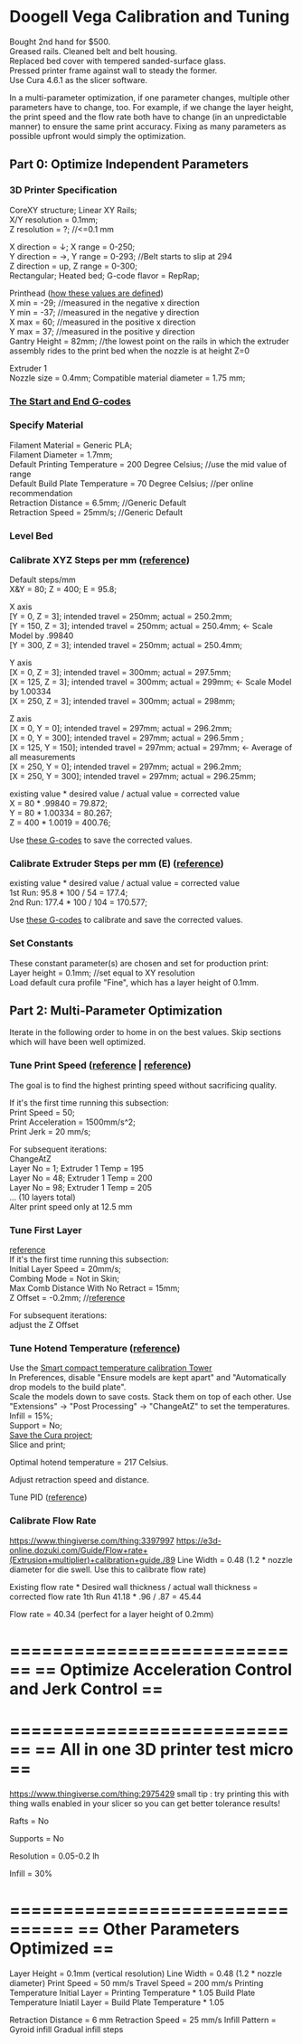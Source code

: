 

# Doogell Vega Calibration and Tuning

Bought 2nd hand for $500.   
Greased rails. Cleaned belt and belt housing.  
Replaced bed cover with tempered sanded-surface glass.  
Pressed printer frame against wall to steady the former.  
Use Cura 4.6.1 as the slicer software.  
  
In a multi-parameter optimization, if one parameter changes, multiple other parameters have to change, too. For example, if we change the layer height, the print speed and the flow rate both have to change (in an unpredictable manner) to ensure the same print accuracy. Fixing as many parameters as possible upfront would simply the optimization.

## Part 0: Optimize Independent Parameters

### 3D Printer Specification  
CoreXY structure; Linear XY Rails;  
X/Y resolution = 0.1mm;  
Z resolution = ?; //<=0.1 mm  

X direction = ↓; X range = 0-250;  
Y direction = →, Y range = 0-293; //Belt starts to slip at 294  
Z direction = up, Z range = 0-300;  
Rectangular; Heated bed; G-code flavor = RepRap;  
  
Printhead ([how these values are defined](https://community.ultimaker.com/topic/18484-printhead-settings/))  
X min = -29; //measured in the negative x direction  
Y min = -37; //measured in the negative y direction  
X max = 60; //measured in the positive x direction  
Y max = 37; //measured in the positive y direction  
Gantry Height = 82mm; //the lowest point on the rails in which the extruder assembly rides to the print bed when the nozzle is at height Z=0  
  
Extruder 1  
Nozzle size = 0.4mm; Compatible material diameter = 1.75 mm;  
  
### [The Start and End G-codes](StartAndEndG-code.txt)  
  
### Specify Material  
Filament Material = Generic PLA;  
Filament Diameter = 1.7mm;  
Default Printing Temperature = 200 Degree Celsius; //use the mid value of range  
Default Build Plate Temperature = 70 Degree Celsius; //per online recommendation  
Retraction Distance = 6.5mm; //Generic Default  
Retraction Speed = 25mm/s; //Generic Default  
  
### Level Bed  
  
### Calibrate XYZ Steps per mm ([reference](https://www.youtube.com/watch?v=W4CsD5lRvHY&feature=emb_logo))  
  
Default steps/mm  
X&Y = 80; Z = 400; E = 95.8;  
  
X axis  
[Y = 0, Z = 3]; intended travel = 250mm; actual = 250.2mm;  
[Y = 150, Z = 3]; intended travel = 250mm; actual = 250.4mm; <- Scale Model by .99840  
[Y = 300, Z = 3]; intended travel = 250mm; actual = 250.4mm;  
  
Y axis  
[X = 0, Z = 3]; intended travel = 300mm; actual = 297.5mm;  
[X = 125, Z = 3]; intended travel = 300mm; actual = 299mm; <- Scale Model by 1.00334  
[X = 250, Z = 3]; intended travel = 300mm; actual = 298mm;  
  
Z axis  
[X = 0, Y = 0]; intended travel = 297mm; actual = 296.2mm;  
[X = 0, Y = 300]; intended travel = 297mm; actual = 296.5mm ;  
[X = 125, Y = 150]; intended travel = 297mm; actual = 297mm; <- Average of all measurements  
[X = 250, Y = 0]; intended travel = 297mm; actual = 296.2mm;  
[X = 250, Y = 300]; intended travel = 297mm; actual = 296.25mm;  
  
existing value * desired value / actual value = corrected value  
X = 80 * .99840 = 79.872;  
Y = 80 * 1.00334 = 80.267;  
Z = 400 * 1.0019 = 400.76;  
  
Use [these G-codes](CalibrateXYZStepsPerMm.gcode) to save the corrected values.  

### Calibrate Extruder Steps per mm (E) ([reference](https://mattshub.com/blog/2017/04/19/extruder-calibration))  
existing value * desired value / actual value = corrected value  
1st Run: 95.8 * 100 / 54 = 177.4;  
2nd Run: 177.4 * 100 / 104 = 170.577;  
  
Use [these G-codes](CalibrateExtruderStepsPerMm.gcode) to calibrate and save the corrected values.  
  
### Set Constants  
These constant parameter(s) are chosen and set for production print:  
Layer height = 0.1mm; //set equal to XY resolution  
Load default cura profile "Fine", which has a layer height of 0.1mm.  
  
## Part 2: Multi-Parameter Optimization
Iterate in the following order to home in on the best values. Skip sections which will have been well optimized.  
   
### Tune Print Speed ([reference](https://all3dp.com/2/3d-printing-speed-optimal-settings/) | [reference](https://www.thingiverse.com/thing:1586548))  

The goal is to find the highest printing speed without sacrificing quality.  

If it's the first time running this subsection:  
Print Speed = 50;  
Print Acceleration = 1500mm/s^2;  
Print Jerk = 20 mm/s;  

For subsequent iterations:  
ChangeAtZ  
Layer No = 1; Extruder 1 Temp = 195  
Layer No = 48; Extruder 1 Temp = 200  
Layer No = 98; Extruder 1 Temp = 205  
... (10 layers total)  
Alter print speed only at 12.5 mm  
  
### Tune First Layer 
[reference](https://www.youtube.com/watch?v=pAFDEn3wGYo)  
If it's the first time running this subsection:  
Initial Layer Speed = 20mm/s;  
Combing Mode = Not in Skin;  
Max Comb Distance With No Retract = 15mm;  
Z Offset = -0.2mm; //[reference](https://all3dp.com/2/cura-z-offset-simply-explained/)  
  
For subsequent iterations:  
adjust the Z Offset  
    
### Tune Hotend Temperature ([reference](https://e3d-online.dozuki.com/Guide/Calibrating+Printing+temperature/91))
Use the [Smart compact temperature calibration Tower](https://www.thingiverse.com/thing:2729076)  
In Preferences, disable "Ensure models are kept apart" and "Automatically drop models to the build plate".  
Scale the models down to save costs. Stack them on top of each other. Use "Extensions" -> "Post Processing" -> "ChangeAtZ" to set the temperatures.  
Infill = 15%;  
Support = No;  
[Save the Cura project](CFFFP_SmartTemperatureTower_195-230.3mf);  
Slice and print;  


Optimal hotend temperature = 217 Celsius.

Adjust retraction speed and distance.

Tune PID ([reference](https://www.3dhubs.com/talk/t/howto-calibrate-tune-and-fine-tune-your-printer-and-filament/5695))






### Calibrate Flow Rate 
https://www.thingiverse.com/thing:3397997
https://e3d-online.dozuki.com/Guide/Flow+rate+(Extrusion+multiplier)+calibration+guide./89
Line Width = 0.48 (1.2 * nozzle diameter for die swell. Use this to calibrate flow rate)

Existing flow rate * Desired wall thickness / actual wall thickness = corrected flow rate
1th Run
41.18 * .96 / .87 = 45.44

Flow rate = 40.34 (perfect for a layer height of 0.2mm)





============================
== Optimize Acceleration Control and Jerk Control ==
============================



============================
== All in one 3D printer test micro ==
============================
https://www.thingiverse.com/thing:2975429
small tip : try printing this with thing walls enabled in your slicer so you can get better tolerance results!

Rafts =
No

Supports =
No

Resolution =
0.05-0.2 lh

Infill =
30%



================================
== Other Parameters Optimized ==
================================
Layer Height = 0.1mm (vertical resolution)
Line Width = 0.48 (1.2 * nozzle diameter)
Print Speed = 50 mm/s
Travel Speed = 200 mm/s
Printing Temperature Initial Layer = Printing Temperature * 1.05
Build Plate Temperature Iniatil Layer = Build Plate Temperature * 1.05


Retraction Distance = 6 mm
Retraction Speed = 25 mm/s
Infill Pattern = Gyroid infill
Gradual infill steps